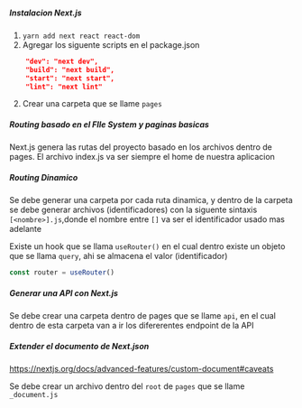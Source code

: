 ##### Instalacion Next.js

1. `yarn add next react react-dom`
2. Agregar los siguente scripts en el package.json

```json
    "dev": "next dev",
    "build": "next build",
    "start": "next start",
    "lint": "next lint"
```

2. Crear una carpeta que se llame `pages`

##### Routing basado en el FIle System y paginas basicas

Next.js genera las rutas del proyecto basado en los archivos dentro de pages. El archivo index.js va ser siempre el home de nuestra aplicacion

##### Routing Dinamico

Se debe generar una carpeta por cada ruta dinamica, y dentro de la carpeta se debe generar archivos (identificadores) con la siguente sintaxis `[<nombre>].js`,donde el nombre entre `[]` va ser el identificador usado mas adelante

Existe un hook que se llama `useRouter()` en el cual dentro existe un objeto que se llama `query`, ahi se almacena el valor (identificador)

```js
const router = useRouter()
```

##### Generar una API con Next.js

Se debe crear una carpeta dentro de pages que se llame `api`, en el cual dentro de esta carpeta van a ir los difererentes endpoint de la API

##### Extender el documento de Next.json

https://nextjs.org/docs/advanced-features/custom-document#caveats

Se debe crear un archivo dentro del `root` de `pages` que se llame `_document.js`
